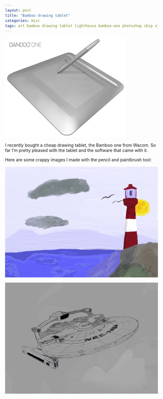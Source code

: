 ```yaml
---
layout: post
title: "Bamboo drawing tablet"
categories: misc
tags: art bamboo drawing tablet lighthouse bamboo-one photoshop ship star-trek reliant waybackmachine
---
```


![Bamboo one](/images/2008-bamboo-one.jpg)

I recently bought a cheap drawing tablet, the Bamboo one from Wacom. So far I’m pretty pleased with the tablet and the software that came with it.

Here are some crappy images I made with the pencil and paintbrush tool:

![Ka sku vi ha gjordt uten havet?](/images/2008-lighthouse.png)

![Reliant](/images/2008-reliant.jpg)
